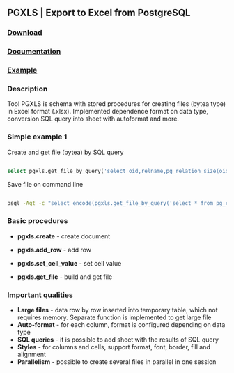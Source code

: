 ## PGXLS | Export to Excel from PostgreSQL

### [Download](https://pgxls.org/en/download/) ###
### [Documentation](https://pgxls.org/en/documentation/) ### 
### [Example](https://pgxls.org/en/#examples-full) ### 

### Description ###

Tool PGXLS is schema with stored procedures for creating files (bytea type) in Excel format (.xlsx).
Implemented dependence format on data type, conversion SQL query into sheet with autoformat and more.

### Simple example 1 ###

Create and get file (bytea) by SQL query

```sql

select pgxls.get_file_by_query('select oid,relname,pg_relation_size(oid) from pg_class order by 3 desc limit 10');

```

Save file on command line

```bash

psql -Aqt -c "select encode(pgxls.get_file_by_query('select * from pg_class'),'hex')" | xxd -r -ps > pg_class.xlsx

```



### Basic procedures ###
  
*   **pgxls.create** - create document
  
*   **pgxls.add_row** - add row
  
*   **pgxls.set_cell_value** - set cell value
  
*   **pgxls.get_file** - build and get file


### Important qualities ### 

*   **Large files** - data row by row inserted into temporary table, which not requires memory. Separate function is implemented to get large file
*   **Auto-format** - for each column, format is configured depending on data type
*   **SQL queries** - it is possible to add sheet with the results of SQL query
*   **Styles** - for columns and cells, support format, font, border, fill and alignment
*   **Parallelism** - possible to create several files in parallel in one session
